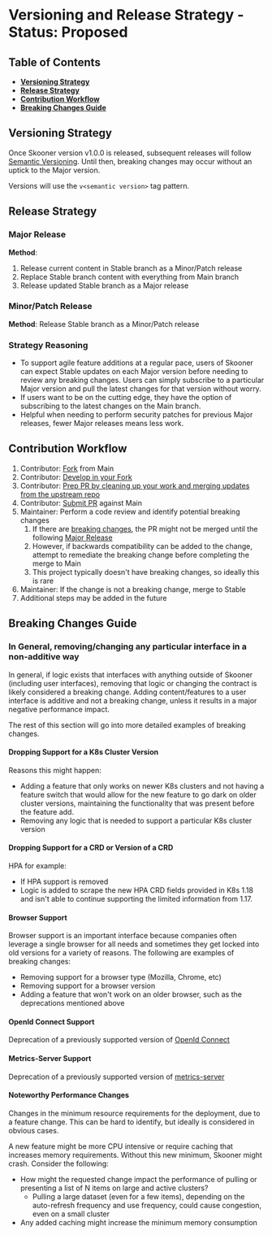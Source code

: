 # Versioning and Release Strategy - Status: Proposed
## Table of Contents
- **[Versioning Strategy](#versioning-strategy)**<br>
- **[Release Strategy](#release-strategy)**<br>
- **[Contribution Workflow](#contribution-workflow)**<br>
- **[Breaking Changes Guide](#breaking-changes-guide)**<br>

## Versioning Strategy
Once Skooner version v1.0.0 is released, subsequent releases will follow [Semantic Versioning](https://semver.org/spec/v2.0.0.html).
Until then, breaking changes may occur without an uptick to the Major version.

Versions will use the `v<semantic version>` tag pattern.

## Release Strategy
### Major Release
**Method**:
1. Release current content in Stable branch as a Minor/Patch release
2. Replace Stable branch content with everything from Main branch
3. Release updated Stable branch as a Major release

### Minor/Patch Release
**Method**: Release Stable branch as a Minor/Patch release

### Strategy Reasoning
- To support agile feature additions at a regular pace, users of Skooner can expect Stable updates on each Major version before
needing to review any breaking changes. Users can simply subscribe to a particular Major version and pull the latest
changes for that version without worry.
- If users want to be on the cutting edge, they have the option of subscribing to the latest changes on the Main branch.
- Helpful when needing to perform security patches for previous Major releases, fewer Major releases means less work.

## Contribution Workflow
1. Contributor: [Fork](https://gist.github.com/Chaser324/ce0505fbed06b947d962#creating-a-fork) from Main
2. Contributor: [Develop in your Fork](https://gist.github.com/Chaser324/ce0505fbed06b947d962#doing-your-work)
3. Contributor: [Prep PR by cleaning up your work and merging updates from the upstream repo](https://gist.github.com/Chaser324/ce0505fbed06b947d962#cleaning-up-your-work)
4. Contributor: [Submit PR](https://gist.github.com/Chaser324/ce0505fbed06b947d962#submitting) against Main
5. Maintainer: Perform a code review and identify potential breaking changes
   1. If there are [breaking changes](#breaking-changes-guide), the PR might not be merged until the following [Major Release](#major-release)
   2. However, if backwards compatibility can be added to the change, attempt to remediate the breaking change before completing the merge to Main
   3. This project typically doesn't have breaking changes, so ideally this is rare
6. Maintainer: If the change is not a breaking change, merge to Stable
7. Additional steps may be added in the future

## Breaking Changes Guide
### In General, removing/changing any particular interface in a non-additive way
In general, if logic exists that interfaces with anything outside of Skooner (including user interfaces), removing that logic or changing the contract is likely
considered a breaking change.  Adding content/features to a user interface is additive and not a breaking change, unless it results
in a major negative performance impact.

The rest of this section will go into more detailed examples of breaking changes.

#### Dropping Support for a K8s Cluster Version
Reasons this might happen:
- Adding a feature that only works on newer K8s clusters and not having a feature switch that would allow for the new
feature to go dark on older cluster versions, maintaining the functionality that was present before the feature add.
- Removing any logic that is needed to support a particular K8s cluster version

#### Dropping Support for a CRD or Version of a CRD
HPA for example:
- If HPA support is removed
- Logic is added to scrape the new HPA CRD fields provided in K8s 1.18 and isn't able to continue supporting the
limited information from 1.17.

#### Browser Support
Browser support is an important interface because companies often leverage a single browser for all needs and sometimes
they get locked into old versions for a variety of reasons.  The following are examples of breaking changes:
- Removing support for a browser type (Mozilla, Chrome, etc)
- Removing support for a browser version
- Adding a feature that won't work on an older browser, such as the deprecations mentioned above

#### OpenId Connect Support
Deprecation of a previously supported version of [OpenId Connect](https://github.com/skooner-k8s/skooner#oidc)

#### Metrics-Server Support
Deprecation of a previously supported version of [metrics-server](https://github.com/skooner-k8s/skooner#metrics)

#### Noteworthy Performance Changes
Changes in the minimum resource requirements for the deployment, due to a feature change.  This can be hard to identify,
but ideally is considered in obvious cases.

A new feature might be more CPU intensive or require caching that increases memory requirements.  Without this new
minimum, Skooner might crash. Consider the following:

- How might the requested change impact the performance of pulling or presenting a list of N items on large and active clusters?
   - Pulling a large dataset (even for a few items), depending on the auto-refresh frequency and use frequency,
could cause congestion, even on a small cluster
- Any added caching might increase the minimum memory consumption


